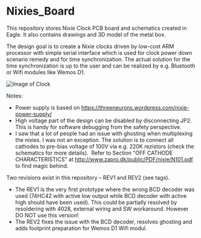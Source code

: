 # Nixies_Board
This repository stores Nixie Clock PCB board and schematics created in Eagle. It also contains drawings and 3D model of the metal box. 

The design goal is to create a Nixie clocks driven by low-cost ARM processor with simple serial interface which is used for clock power down scenario remedy and for time synchronization. The actual solution for the time synchronization is up to the user and can be realized by e.g. Bluetooth or Wifi modules like Wemos D1.

![Image of Clock](https://github.com/panzer412/Nixies_Board/blob/master/photos/IMG_7219_1.jpg)

Notes:
 - Power supply is based on https://threeneurons.wordpress.com/nixie-power-supply/
 - High voltage part of the design can be disabled by disconnecting JP2. This is handy for software debugging from the safety perspective.
 - I saw that a lot of people had an issue with ghosting when multiplexing the nixies. I was not an exception. The solution is to connect all cathodes to pre-bias voltage of 100V via e.g. 220K rezistors (check the schematics for more details).  Refer to Section "OFF CATHODE CHARACTERISTICS" at http://www.zapro.dk/public/PDF/nixie/N101.pdf to find magic behind.

Two revisions exist in this repository – REV1 and REV2 (see tags). 
* The REV1 is the very first prototype where the wrong BCD decoder was used (74HC42 with active low output while BCD decoder with active high should have been used). This could be partially resolved by resoldering with 4028, external wiring and SW workaround. However DO NOT use this version!
* The REV2 fixes the issue with the BCD decoder, resolves ghosting and adds footprint preparation for Wemos D1 Wifi modul.
